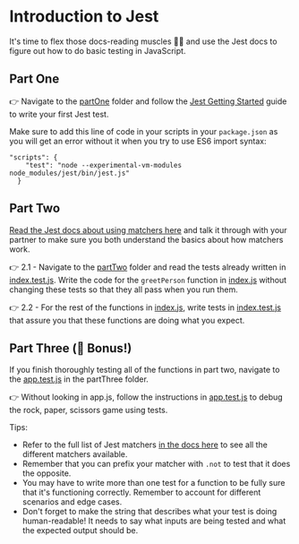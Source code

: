 # Introduction to Jest

It's time to flex those docs-reading muscles 💪📖 and use the Jest docs to figure out how to do basic testing in JavaScript.

## Part One

👉 Navigate to the [partOne](./partOne/) folder and follow the [Jest Getting Started](https://jestjs.io/docs/en/getting-started) guide to write your first Jest test.

Make sure to add this line of code in your scripts in your `package.json` as you will get an error without it when you try to use ES6 import syntax:
```
"scripts": {
    "test": "node --experimental-vm-modules node_modules/jest/bin/jest.js"
  }
```

## Part Two

[Read the Jest docs about using matchers here](https://jestjs.io/docs/en/using-matchers) and talk it through with your partner to make sure you both understand the basics about how matchers work.

👉 2.1 - Navigate to the [partTwo](./partTwo/) folder and read the tests already written in [index.test.js](./partTwo/index.test.js). Write the code for the `greetPerson` function in [index.js](./partTwo/index.js) without changing these tests so that they all pass when you run them.

👉 2.2 - For the rest of the functions in [index.js](./partTwo/index.js), write tests in [index.test.js](./partTwo/index.test.js) that assure you that these functions are doing what you expect.

## Part Three (🌟 Bonus!)

If you finish thoroughly testing all of the functions in part two, navigate to the [app.test.js](./partThree/app.test.js) in the partThree folder.

👉 Without looking in app.js, follow the instructions in [app.test.js](./partThree/app.test.js) to debug the rock, paper, scissors game using tests.

Tips:

- Refer to the full list of Jest matchers [in the docs here](https://jestjs.io/docs/en/expect) to see all the different matchers available.
- Remember that you can prefix your matcher with `.not` to test that it does the opposite.
- You may have to write more than one test for a function to be fully sure that it's functioning correctly. Remember to account for different scenarios and edge cases.
- Don't forget to make the string that describes what your test is doing human-readable! It needs to say what inputs are being tested and what the expected output should be.

